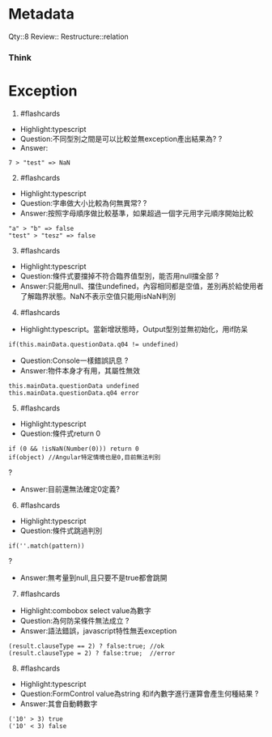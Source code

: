 # Metadata
Qty::8
Review::
Restructure::relation

### Think









# Exception



1. #flashcards 
- Highlight:typescript
- Question:不同型別之間是可以比較並無exception產出結果為?
?
- Answer:
```
7 > "test" => NaN
```

2. #flashcards 
- Highlight:typescript
- Question:字串做大小比較為何無異常?
?
- Answer:按照字母順序做比較基準，如果超過一個字元用字元順序開始比較
```
"a" > "b" => false
"test" > "tesz" => false
```

3. #flashcards 
- Highlight:typescript
- Question:條件式要擋掉不符合臨界值型別，能否用null擋全部
?
- Answer:只能用null、擋住undefined，內容相同都是空值，差別再於給使用者了解臨界狀態。NaN不表示空值只能用isNaN判別

4. #flashcards 
- Highlight:typescript。當新增狀態時，Output型別並無初始化，用if防呆
```
if(this.mainData.questionData.q04 != undefined)
```
- Question:Console一樣錯誤訊息
?
- Answer:物件本身才有用，其屬性無效
```
this.mainData.questionData undefined
this.mainData.questionData.q04 error
```

5. #flashcards 
- Highlight:typescript
- Question:條件式return 0
```
if (0 && !isNaN(Number(0))) return 0
if(object) //Angular特定情境也是0,目前無法判別
```
?
- Answer:目前還無法確定0定義?

6. #flashcards 
- Highlight:typescript 
- Question:條件式跳過判別
```
if(''.match(pattern)) 
```
?
- Answer:無考量到null,且只要不是true都會跳開

7. #flashcards 
- Highlight:combobox select value為數字
- Question:為何防呆條件無法成立
?
- Answer:語法錯誤，javascript特性無丟exception
```
(result.clauseType == 2) ? false:true; //ok
(result.clauseType = 2) ? false:true;  //error
```

8. #flashcards 
- Highlight:typescript
- Question:FormControl value為string 和if內數字進行運算會產生何種結果
?
- Answer:其會自動轉數字
```
('10' > 3) true
('10' < 3) false
```




  